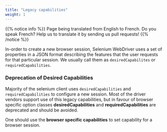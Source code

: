 ```yaml
---
title: "Legacy capabilities"
weight: 1
---
```


{{% notice info %}}
<i class="fas fa-language"></i> Page being translated from 
English to French. Do you speak French? Help us to translate
it by sending us pull requests!
{{% /notice %}}
 
In-order to create a new browser session, Selenium WebDriver 
uses a set of properties in a JSON format describing 
the features that the user requests for that particular session. 
We usually call them as `desiredCapabilites` or `requiredCapabilities`.

### Deprecation of Desired Capabilities

Majority of the selenium client uses `desiredCapabilities` and 
`requiredCapabilities` to configure a new session. Most of the 
driver vendors support use of this legacy capabilities, but in favour of
browser specific option classes **desiredCapabilities** and 
**requiredCapabilities** are deprecated and should be avoided.

One should use the **browser specific capabilities** to set 
capability for a browser session.